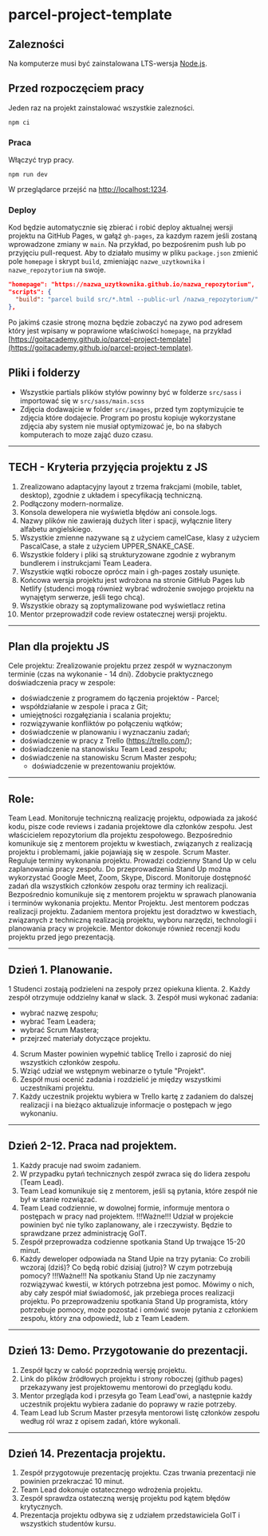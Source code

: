 # parcel-project-template

## Zalezności

Na komputerze musi być zainstalowana LTS-wersja [Node.js](https://nodejs.org/en/).

## Przed rozpoczęciem pracy

Jeden raz na projekt zainstalować wszystkie zalezności.

```shell
npm ci
```

### Praca

Włączyć tryp pracy.

```shell
npm run dev
```

W przeglądarce przejść na [http://localhost:1234](http://localhost:1234).

### Deploy

Kod będzie automatycznie się zbierać i robić deploy aktualnej wersji projektu 
na GitHub Pages, w gałąź `gh-pages`, za kazdym razem jeśli zostaną wprowadzone zmiany w `main`. Na przykład, po bezpośrenim push lub po przyjęciu pull-request. Aby to działało musimy w pliku `package.json` zmienić pole `homepage` i skrypt
`build`, zmieniając `nazwe_uzytkownika` i `nazwe_repozytorium` na swoje.

```json
"homepage": "https://nazwa_uzytkownika.github.io/nazwa_repozytorium",
"scripts": {
  "build": "parcel build src/*.html --public-url /nazwa_repozytorium/"
},
```

Po jakimś czasie stronę mozna będzie zobaczyć na zywo pod adresem który 
jest wpisany w poprawione właściwości `homepage`, na przykład
[https://goitacademy.github.io/parcel-project-template](https://goitacademy.github.io/parcel-project-template).

## Pliki i folderzy

- Wszystkie partials plików styłów powinny być w folderze `src/sass` i importować się w
  `src/sass/main.scss`
- Zdjęcia dodawajcie w folder `src/images`, przed tym zoptymizujcie te zdjęcia które dodajecie. Program po prostu 
  kopiuje wykorzystane zdjęcia aby system nie musiał optymizować je, bo na słabych komputerach 
  to moze zająć duzo czasu.





----------------------------------------------------------------------
TECH - Kryteria przyjęcia projektu z JS
----------------------------------------------------------------------

1. Zrealizowano adaptacyjny layout z trzema frakcjami (mobile, tablet, desktop), zgodnie z układem i specyfikacją techniczną.
2. Podłączony  modern-normalize.
3. Konsola dewelopera nie wyświetla błędów ani console.logs.
4. Nazwy plików nie zawierają dużych liter i spacji, wyłącznie litery alfabetu angielskiego.
5. Wszystkie zmienne nazywane są z użyciem camelCase, klasy z użyciem PascalCase, a stałe z użyciem UPPER_SNAKE_CASE.
6.  Wszystkie foldery i pliki są strukturyzowane zgodnie z wybranym bundlerem i instrukcjami Team Leadera.
7. Wszystkie wątki robocze oprócz main i gh-pages zostały usunięte.
8. Końcowa wersja projektu jest wdrożona na stronie GitHub Pages lub Netlify (studenci mogą również wybrać wdrożenie swojego projektu na wynajętym serwerze, jeśli tego chcą).
9. Wszystkie obrazy są zoptymalizowane pod wyświetlacz retina
10.  Mentor przeprowadził code review ostatecznej wersji projektu.


----------------------------------------------------------------------
Plan dla projektu JS
----------------------------------------------------------------------

Cele projektu:
Zrealizowanie projektu przez zespół w wyznaczonym terminie (czas na wykonanie - 14 dni).
Zdobycie praktycznego doświadczenia pracy w zespole:
- doświadczenie z  programem do łączenia projektów - Parcel;
- współdziałanie w zespole i praca z Git;
- umiejętności rozgałęziania i scalania projektu;
- rozwiązywanie konfliktów po połączeniu wątków;
- doświadczenie w planowaniu i wyznaczaniu zadań;
- doświadczenie w pracy z Trello (https://trello.com/);
- doświadczenie na stanowisku Team Lead zespołu;
- doświadczenie na stanowisku Scrum Master zespołu;
   - doświadczenie w prezentowaniu projektów.

-------
Role:
-------
Team Lead. Monitoruje techniczną realizację projektu, odpowiada za jakość kodu, pisze code reviews i zadania projektowe dla członków zespołu. Jest właścicielem repozytorium dla projektu zespołowego.  Bezpośrednio komunikuje się z mentorem projektu w kwestiach, związanych z realizacją projektu i problemami, jakie pojawiają się w zespole.
Scrum Master. Reguluje terminy wykonania projektu. Prowadzi codzienny Stand Up w celu zaplanowania pracy zespołu. Do przeprowadzenia Stand Up można wykorzystać Google Meet, Zoom, Skype, Discord. Monitoruje dostępność zadań dla wszystkich członków zespołu oraz terminy ich realizacji. Bezpośrednio komunikuje się z mentorem projektu w sprawach planowania i terminów wykonania projektu.
Mentor Projektu. Jest mentorem podczas realizacji projektu. Zadaniem mentora projektu jest doradztwo w kwestiach, związanych z techniczną realizacją projektu, wyboru narzędzi, technologii i planowania pracy w projekcie. Mentor dokonuje również recenzji kodu projektu przed jego prezentacją.

-------
Dzień 1. Planowanie.
-------
1 Studenci zostają podzieleni na zespoły przez opiekuna klienta.
2. Każdy zespół otrzymuje oddzielny kanał w slack.
3. Zespół musi wykonać zadania:
- wybrać nazwę zespołu;
- wybrać Team Leadera;
- wybrać Scrum Mastera;
- przejrzeć materiały dotyczące projektu.
4. Scrum Master powinien wypełnić tablicę Trello i zaprosić do niej wszystkich członków zespołu.
5. Wziąć udział we wstępnym webinarze o tytule "Projekt".
6. Zespół musi ocenić zadania i rozdzielić je między wszystkimi uczestnikami projektu.
7. Każdy uczestnik projektu wybiera w Trello kartę z zadaniem do dalszej realizacji i na bieżąco aktualizuje informacje o postępach w jego wykonaniu.

-------
Dzień 2-12. Praca nad projektem.
-------
1. Każdy pracuje nad swoim zadaniem.
2. W przypadku pytań technicznych zespół zwraca się do lidera zespołu (Team Lead).
3. Team Lead komunikuje się z mentorem, jeśli są pytania, które zespół nie był w stanie rozwiązać.
4. Team Lead codziennie, w dowolnej formie, informuje mentora o postępach w pracy nad projektem.
!!!Ważne!!! Udział w projekcie powinien być nie tylko zaplanowany, ale i rzeczywisty. Będzie to sprawdzane przez administrację GoIT.
5. Zespół przeprowadza codzienne spotkania Stand Up trwające 15-20 minut.
6. Każdy deweloper odpowiada na Stand Upie na trzy pytania: Co zrobili wczoraj (dziś)? Co będą robić dzisiaj (jutro)? W czym potrzebują pomocy?
!!!Ważne!!! Na spotkaniu Stand Up nie zaczynamy rozwiązywać kwestii, w których potrzebna jest pomoc. Mówimy o nich, aby cały zespół miał świadomość, jak przebiega proces realizacji projektu. Po przeprowadzeniu spotkania Stand Up programista, który potrzebuje pomocy, może pozostać i omówić swoje pytania z członkiem zespołu, który zna odpowiedź, lub z Team Leadem.

-------
Dzień 13: Demo. Przygotowanie do prezentacji.
-------
1. Zespół łączy w całość poprzednią wersję projektu.
2. Link do plików źródłowych projektu i strony roboczej (github pages) przekazywany jest projektowemu mentorowi do przeglądu kodu.
3. Mentor przegląda kod i przesyła go Team Lead'owi, a następnie każdy uczestnik projektu wybiera zadanie do poprawy w razie potrzeby.
4. Team Lead lub Scrum Master przesyła mentorowi listę członków zespołu według ról wraz z opisem zadań, które wykonali.

-------
Dzień 14. Prezentacja projektu.
-------
1. Zespół przygotowuje prezentację projektu. Czas trwania prezentacji nie powinien przekraczać 10 minut.
2. Team Lead dokonuje ostatecznego wdrożenia projektu.
3. Zespół sprawdza ostateczną wersję projektu pod kątem błędów krytycznych.
4. Prezentacja projektu odbywa się z udziałem przedstawiciela GoIT i wszystkich studentów kursu.

